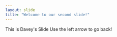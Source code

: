 ```yaml
---
layout: slide
title: "Welcome to our second slide!"
---
```

This is Davey's Slide
Use the left arrow to go back!
